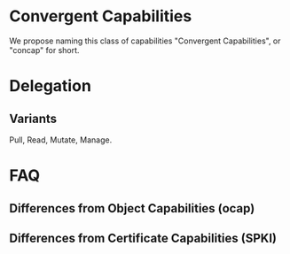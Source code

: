 # Convergent Capabilities

We propose naming this class of capabilities "Convergent Capabilities", or "concap" for short.

# Delegation

## Variants

Pull, Read, Mutate, Manage.

# FAQ

## Differences from Object Capabilities (ocap)

## Differences from Certificate Capabilities (SPKI)
